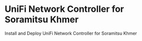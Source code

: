 # UniFi Network Controller for Soramitsu Khmer

Install and Deploy UniFi Network Controller for Soramitsu Khmer
